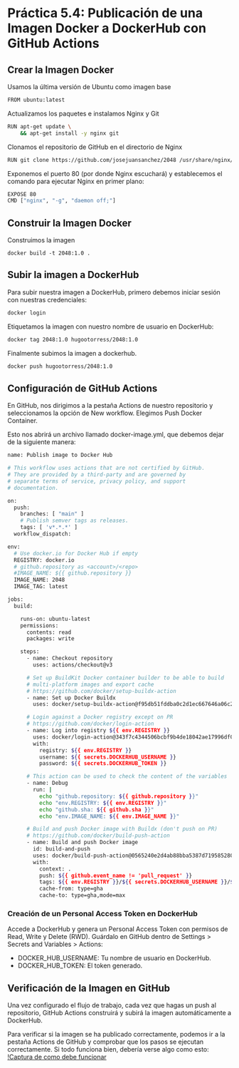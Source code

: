 # Práctica 5.4: Publicación de una Imagen Docker a DockerHub con GitHub Actions

## Crear la Imagen Docker
Usamos la última versión de Ubuntu como imagen base
```bash
FROM ubuntu:latest
```


Actualizamos los paquetes e instalamos Nginx y Git
```bash
RUN apt-get update \
    && apt-get install -y nginx git
```

Clonamos el repositorio de GitHub en el directorio de Nginx
```bash
RUN git clone https://github.com/josejuansanchez/2048 /usr/share/nginx/html/
```

Exponemos el puerto 80 (por donde Nginx escuchará) y establecemos el comando para ejecutar Nginx en primer plano:
```bash
EXPOSE 80
CMD ["nginx", "-g", "daemon off;"] 
```
## Construir la Imagen Docker
Construimos la imagen
```
docker build -t 2048:1.0 .
```

## Subir la imagen a DockerHub
Para subir nuestra imagen a DockerHub, primero debemos iniciar sesión con nuestras credenciales:
```bash
docker login
```

Etiquetamos la imagen con nuestro nombre de usuario en DockerHub:
```bash
docker tag 2048:1.0 hugootorress/2048:1.0
```

Finalmente subimos la imagen a dockerhub.
```bash
docker push hugootorress/2048:1.0
```
## Configuración de GitHub Actions
En GitHub, nos dirigimos a la pestaña Actions de nuestro repositorio y seleccionamos la opción de New workflow. Elegimos Push Docker Container.

Esto nos abrirá un archivo llamado docker-image.yml, que debemos dejar de la siguiente manera:
```bash
name: Publish image to Docker Hub

# This workflow uses actions that are not certified by GitHub.
# They are provided by a third-party and are governed by
# separate terms of service, privacy policy, and support
# documentation.

on:
  push:
    branches: [ "main" ]
    # Publish semver tags as releases.
    tags: [ 'v*.*.*' ]
  workflow_dispatch:

env:
  # Use docker.io for Docker Hub if empty
  REGISTRY: docker.io
  # github.repository as <account>/<repo>
  #IMAGE_NAME: ${{ github.repository }}
  IMAGE_NAME: 2048
  IMAGE_TAG: latest

jobs:
  build:

    runs-on: ubuntu-latest
    permissions:
      contents: read
      packages: write

    steps:
      - name: Checkout repository
        uses: actions/checkout@v3

      # Set up BuildKit Docker container builder to be able to build
      # multi-platform images and export cache
      # https://github.com/docker/setup-buildx-action
      - name: Set up Docker Buildx
        uses: docker/setup-buildx-action@f95db51fddba0c2d1ec667646a06c2ce06100226 # v3.0.0

      # Login against a Docker registry except on PR
      # https://github.com/docker/login-action
      - name: Log into registry ${{ env.REGISTRY }}
        uses: docker/login-action@343f7c4344506bcbf9b4de18042ae17996df046d # v3.0.0
        with:
          registry: ${{ env.REGISTRY }}
          username: ${{ secrets.DOCKERHUB_USERNAME }}
          password: ${{ secrets.DOCKERHUB_TOKEN }}

      # This action can be used to check the content of the variables
      - name: Debug
        run: |
          echo "github.repository: ${{ github.repository }}"
          echo "env.REGISTRY: ${{ env.REGISTRY }}"
          echo "github.sha: ${{ github.sha }}"
          echo "env.IMAGE_NAME: ${{ env.IMAGE_NAME }}"

      # Build and push Docker image with Buildx (don't push on PR)
      # https://github.com/docker/build-push-action
      - name: Build and push Docker image
        id: build-and-push
        uses: docker/build-push-action@0565240e2d4ab88bba5387d719585280857ece09 # v5.0.0
        with:
          context: .
          push: ${{ github.event_name != 'pull_request' }}
          tags: ${{ env.REGISTRY }}/${{ secrets.DOCKERHUB_USERNAME }}/${{ env.IMAGE_NAME }}:${{ env.IMAGE_TAG }}
          cache-from: type=gha
          cache-to: type=gha,mode=max      
```

### Creación de un Personal Access Token en DockerHub
Accede a DockerHub y genera un Personal Access Token con permisos de Read, Write y Delete (RWD).
Guárdalo en GitHub dentro de Settings > Secrets and Variables > Actions:
- DOCKER_HUB_USERNAME: Tu nombre de usuario en DockerHub.
- DOCKER_HUB_TOKEN: El token generado.

## Verificación de la Imagen en GitHub
Una vez configurado el flujo de trabajo, cada vez que hagas un push al repositorio, GitHub Actions construirá y subirá la imagen automáticamente a DockerHub.

Para verificar si la imagen se ha publicado correctamente, podemos ir a la pestaña Actions de GitHub y comprobar que los pasos se ejecutan correctamente. Si todo funciona bien, debería verse algo como esto:
[!Captura de como debe funcionar](img/imagendocker.png)
